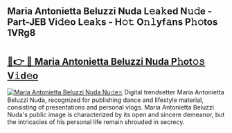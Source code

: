 ## Maria Antonietta Beluzzi Nuda L𝚎a𝚔ed N𝚞𝚍e - Part-JEB Vi𝚍𝚎o L𝚎a𝚔s - H𝚘𝚝 O𝚗𝚕yf𝚊ns P𝚑𝚘tos 1VRg8

# <h2><a href="http://kfdqo5j.oniu.top/?m=Maria+Antonietta+Beluzzi+Nuda">🔗👉 🔴 Maria Antonietta Beluzzi Nuda P𝚑ot𝚘𝚜 V𝚒d𝚎o</a></h2>

[![Maria Antonietta Beluzzi Nuda Nu𝚍e𝚜](https://i.imgur.com/0qMVB7G.gif)](http://kfdqo5j.oniu.top/?m=Maria+Antonietta+Beluzzi+Nuda)
Digital trendsetter Maria Antonietta Beluzzi Nuda, recognized for publishing dance and lifestyle material, consisting of presentations and personal vlogs. Maria Antonietta Beluzzi Nuda's public image is characterized by its open and sincere demeanor, but the intricacies of his personal life remain shrouded in secrecy.  
